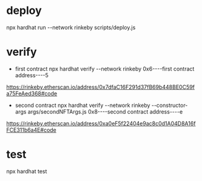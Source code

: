 # deploy
 npx hardhat run  --network rinkeby scripts/deploy.js

# verify
- first contract
 npx hardhat verify --network rinkeby 0x6----first contract address----5

 https://rinkeby.etherscan.io/address/0x7dfaC16F291d37fB69b448BE0C59fa75FeAed368#code

- second contract
npx hardhat verify --network rinkeby --constructor-args args/secondNFTArgs.js 0x8----second contract address----e

https://rinkeby.etherscan.io/address/0xa0eF5f22404e9ac8c0d1A04D8A16fFCE311b6a4E#code

# test
npx hardhat test
